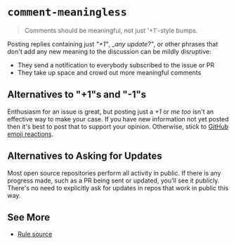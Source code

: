 # `comment-meaningless`

> Comments should be meaningful, not just '+1'-style bumps.

Posting replies containing just _"+1"_, \__any update?"_, or other phrases that don't add any new meaning to the discussion can be mildly disruptive:

- They send a notification to everybody subscribed to the issue or PR
- They take up space and crowd out more meaningful comments

## Alternatives to "+1"s and "-1"s

Enthusiasm for an issue is great, but posting just a _+1_ or _me too_ isn't an effective way to make your case.
If you have new information not yet posted then it's best to post that to support your opinion.
Otherwise, stick to [GitHub emoji reactions](https://github.blog/news-insights/product-news/add-reactions-to-pull-requests-issues-and-comments).

## Alternatives to Asking for Updates

Most open source repositories perform all activity in public.
If there is any progress made, such as a PR being sent or updated, you'll see it publicly.
There's no need to explicitly ask for updates in repos that work in public this way.

## See More

- [Rule source](../../src/rules/commentMeaningless.ts)
